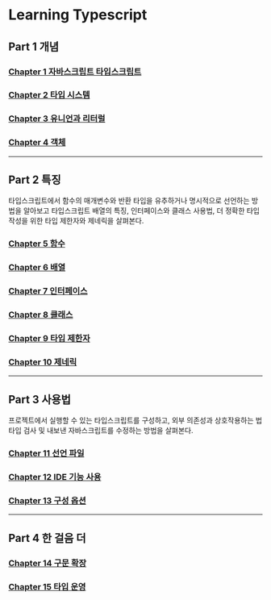 # Learning Typescript

## Part 1 개념

### [Chapter 1 자바스크립트 타입스크립트](chap1.md)

### [Chapter 2 타입 시스템](chap2.md)

### [Chapter 3 유니언과 리터럴](chap3.md)

### [Chapter 4 객체](chap4.md)

---

## Part 2 특징

타입스크립트에서 함수의 매개변수와 반환 타입을 유추하거나 명시적으로 선언하는 방법을 알아보고 타입스크립트 배열의 특징, 인터페이스와 클래스 사용법, 더 정확한 타입 작성을 위한 타입 제한자와 제네릭을 살펴본다.

### [Chapter 5 함수](chap5.md)

### [Chapter 6 배열](chap6.md)

### [Chapter 7 인터페이스](chap7.md)

### [Chapter 8 클래스](chap8.md)

### [Chapter 9 타입 제한자](chap9.md)

### [Chapter 10 제네릭](chap10.md)

---

## Part 3 사용법

프로젝트에서 실행할 수 있는 타입스크립트를 구성하고, 외부 의존성과 상호작용하는 법 타입 검사 및 내보낸 자바스크립트를 수정하는 방법을 살펴본다.

### [Chapter 11 선언 파일](chap11.md)

### [Chapter 12 IDE 기능 사용](chap12.md)

### [Chapter 13 구성 옵션](chap13.md)

---

## Part 4 한 걸음 더

### [Chapter 14 구문 확장](chap14.md)

### [Chapter 15 타입 운영](chap15.md)
